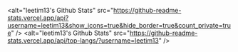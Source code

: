 <alt="leetim13's Github Stats" src="https://github-readme-stats.vercel.app/api?username=leetim13&show_icons=true&hide_border=true&count_private=true" />
<alt="leetim13's Github Stats" src="https://github-readme-stats.vercel.app/api/top-langs/?username=leetim13" />

